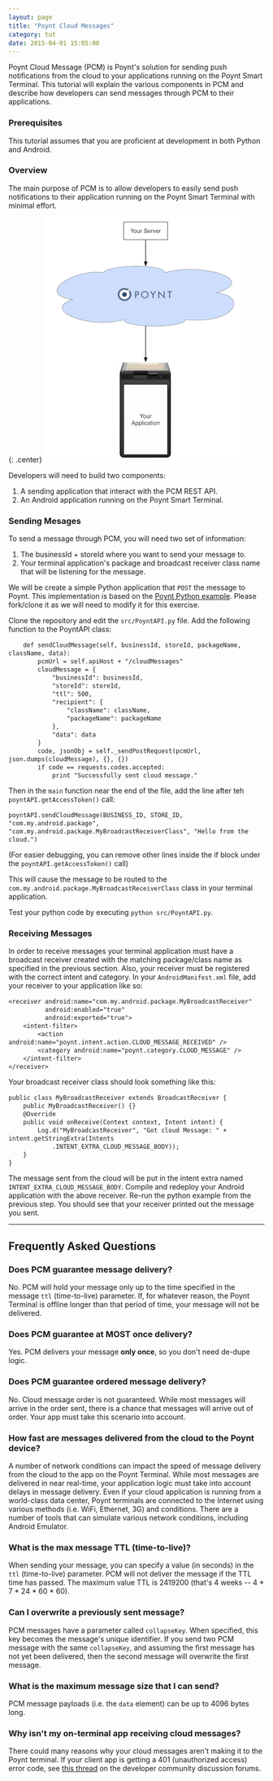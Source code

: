 ```yaml
---
layout: page
title: "Poynt Cloud Messages"
category: tut
date: 2015-04-01 15:05:00
---
```


Poynt Cloud Message (PCM) is Poynt's solution for sending push notifications from the cloud to your applications running on the Poynt Smart Terminal.  This tutorial will explain the various components in PCM and describe how developers can send messages through PCM to their applications.

### Prerequisites

This tutorial assumes that you are proficient at development in both Python and Android.

### Overview

The main purpose of PCM is to allow developers to easily send push notifications to their application running on the Poynt Smart Terminal with minimal effort.

{: .center}
![image](../assets/PoyntCloudMessage.png)

Developers will need to build two components:

1. A sending application that interact with the PCM REST API.
2. An Android application running on the Poynt Smart Terminal.

### Sending Mesages

To send a message through PCM, you will need two set of information:

1. The businessId + storeId where you want to send your message to.
2. Your terminal application's package and broadcast receiver class name that will be listening for the message.

We will be create a simple Python application that `POST` the message to Poynt.  This implementation is based on the [Poynt Python example](https://github.com/poynt/python-sample).  Please fork/clone it as we will need to modify it for this exercise.

Clone the repository and edit the `src/PoyntAPI.py` file.  Add the following function to the PoyntAPI class:

~~~
    def sendCloudMessage(self, businessId, storeId, packageName, className, data):
        pcmUrl = self.apiHost + "/cloudMessages"
        cloudMessage = {
            "businessId": businessId,
            "storeId": storeId,
            "ttl": 500,
            "recipient": {
                "className": className,
                "packageName": packageName
            },
            "data": data
        }
        code, jsonObj = self._sendPostRequest(pcmUrl, json.dumps(cloudMessage), {}, {})
        if code == requests.codes.accepted:
            print "Successfully sent cloud message."
~~~
Then in the `main` function near the end of the file, add the line after teh `poyntAPI.getAccessToken()` call:

~~~
poyntAPI.sendCloudMessage(BUSINESS_ID, STORE_ID, "com.my.android.package", "com.my.android.package.MyBroadcastReceiverClass", "Hello from the cloud.")
~~~
(For easier debugging, you can remove other lines inside the if block under the `poyntAPI.getAccessToken()` call)

This will cause the message to be routed to the `com.my.android.package.MyBroadcastReceiverClass` class in your terminal application.

Test your python code by executing `python src/PoyntAPI.py`.

### Receiving Messages

In order to receive messages your terminal application must have a broadcast receiver created with the matching package/class name as specified in the previous section.  Also, your receiver must be registered with the correct intent and category.  In your `AndroidManifest.xml` file, add your receiver to your application like so:

~~~
<receiver android:name="com.my.android.package.MyBroadcastReceiver"
          android:enabled="true"
          android:exported="true">
    <intent-filter>
        <action android:name="poynt.intent.action.CLOUD_MESSAGE_RECEIVED" />
        <category android:name="poynt.category.CLOUD_MESSAGE" />
    </intent-filter>
</receiver>
~~~

Your broadcast receiver class should look something like this:

~~~
public class MyBroadcastReceiver extends BroadcastReceiver {
    public MyBroadcastReceiver() {}
    @Override
    public void onReceive(Context context, Intent intent) {
        Log.d("MyBroadcastReceiver", "Got cloud Message: " + intent.getStringExtra(Intents
            .INTENT_EXTRA_CLOUD_MESSAGE_BODY));
    }
}
~~~


The message sent from the cloud will be put in the intent extra named `INTENT_EXTRA_CLOUD_MESSAGE_BODY`.  Compile and redeploy your Android application with the above receiver.  Re-run the python example from the previous step.  You should see that your receiver printed out the message you sent.

---

## Frequently Asked Questions
### Does PCM guarantee message delivery?
No. PCM will hold your message only up to the time specified in the message `ttl` (time-to-live) parameter.  If, for whatever reason, the Poynt Terminal is offline longer than that period of time, your message will not be delivered.

### Does PCM guarantee at MOST once delivery?
Yes. PCM delivers your message **only once**, so you don't need de-dupe logic. 

### Does PCM guarantee ordered message delivery?
No. Cloud message order is not guaranteed. While most messages will arrive in the order sent, there is a chance that messages will arrive out of order. Your app must take this scenario into account. 

### How fast are messages delivered from the cloud to the Poynt device?
A number of network conditions can impact the speed of message delivery from the cloud to the app on the Poynt Terminal. While most messages are delivered in near real-time, your application logic must take into account delays in message delivery. Even if your cloud application is running from a world-class data center, Poynt terminals are connected to the Internet using various methods (i.e. WiFi, Ethernet, 3G) and conditions. There are a number of tools that can simulate various network conditions, including Android Emulator.

### What is the max message TTL (time-to-live)?
When sending your message, you can specify a value (in seconds) in the `ttl` (time-to-live) parameter. PCM will not deliver the message if the TTL time has passed. The maximum value TTL is 2419200 (that's 4 weeks -- 4 * 7 * 24 * 60 * 60).

### Can I overwrite a previously sent message?
PCM messages have a parameter called `collapseKey`. When specified, this key becomes the message's unique identifier. If you send two PCM message with the same `collapseKey`, and assuming the first message has not yet been delivered, then the second message will overwrite the first message.

### What is the maximum message size that I can send?
PCM message payloads (i.e. the `data` element) can be up to 4096 bytes long.

### Why isn't my on-terminal app receiving cloud messages?
There could many reasons why your cloud messages aren't making it to the Poynt terminal. If your client app is getting a 401 (unauthorized access) error code, see [this thread](https://discuss.poynt.net/t/is-it-required-to-register-a-terminal-app-before-testing-poynt-cloud-messaging/206/15) on the developer community discussion forums.
